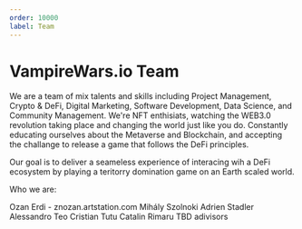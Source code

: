 ```yaml
---
order: 10000
label: Team
---
```


# VampireWars.io Team

We are a team of mix talents and skills including Project Management, Crypto & DeFi, Digital Marketing, Software Development, Data Science, and Community Management. We're NFT enthisiats, watching the WEB3.0 revolution taking place and changing the world just like you do. Constantly educating ourselves about the Metaverse and Blockchain, and accepting the challange to release a game that follows the DeFi principles. 

Our goal is to deliver a seameless experience of interacing wih a DeFi ecosystem by playing a teritorry domination game on an Earth scaled world.

Who we are:

Ozan Erdi - znozan.artstation.com
Mihály Szolnoki 
Adrien Stadler
Alessandro 
Teo
Cristian Tutu
Catalin Rimaru
TBD adivisors
